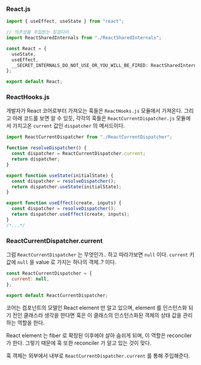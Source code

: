 ### React.js

```typescript
import { useEffect, useState } from "react";

// 의존성을 주입받는 징검다리
import ReactSharedInternals from "./ReactSharedInternals";

const React = {
  useState,
  useEffect,
  __SECRET_INTERNALS_DO_NOT_USE_OR_YOU_WILL_BE_FIRED: ReactSharedInternals,
};

export default React;
```

### ReactHooks.js

개발자가 React 코어로부터 가져오는 훅들은 `ReactHooks.js` 모듈에서 가져온다. 그리고 아래 코드를 보면 알 수 있듯, 각각의 훅들은 `ReactCurrentDispatcher.js` 모듈에서 가지고온 `current` 값인 `dispatcher` 의 메서드이다.

```typescript
import ReactCurrentDispatcher from "./ReactCurrentDispatcher";

function resolveDispatcher() {
  const dispatcher = ReactCurrentDispatcher.current;
  return dispatcher;
}

export function useState(initialState) {
  const dispatcher = resolveDispatcher();
  return dispatcher.useState(initialState);
}

export function useEffect(create, inputs) {
  const dispatcher = resolveDispatcher();
  return dispatcher.useEffect(create, inputs);
}
/*...*/
```

### ReactCurrentDispatcher.current

그럼 `ReactCurrentDispatcher` 는 무엇인가.. 하고 따라가보면 `null` 이다. `current` 키값에 `null` 을 value 로 가지는 하나의 객체..? 이다.

```javascript
const ReactCurrentDispatcher = {
  current: null,
};

export default ReactCurrentDispatcher;
```

코어는 컴포넌트의 모델인 React element 만 알고 있으며, element 를 인스턴스화 되기 전인 클래스라 생각을 한다면 훅은 이 클래스의 인스턴스화된 객체의 상태 값을 관리하는 역할을 한다.

React element 는 fiber 로 확장된 이후에야 살아 숨쉬게 되며, 이 역할은 reconciler 가 한다. 그렇기 때문에 훅 또한 reconciler 가 알고 있는 것이 맞다.

훅 객체는 외부에서 내부로 `ReactCurrentDispatcher.current` 를 통해 주입해준다.
